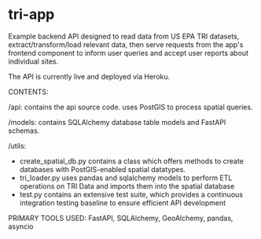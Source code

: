 # tri-app

Example backend API designed to read data from US EPA TRI datasets, extract/transform/load relevant data, then serve requests from the app's frontend component to inform user queries and accept user reports about individual sites.

The API is currently live and deployed via Heroku.

CONTENTS:

/api:  contains the api source code.  uses PostGIS to process spatial queries.

/models: contains SQLAlchemy database table models and FastAPI schemas.

/utils:

  - create_spatial_db.py contains a class which offers methods to create databases with PostGIS-enabled spatial datatypes.
  - tri_loader.py uses pandas and sqlalchemy models to perform ETL operations on TRI Data and imports them into the spatial database
  - test.py contains an extensive test suite, which provides a continuous integration testing baseline to ensure efficient API development
  
PRIMARY TOOLS USED:
FastAPI, SQLAlchemy, GeoAlchemy, pandas, asyncio
